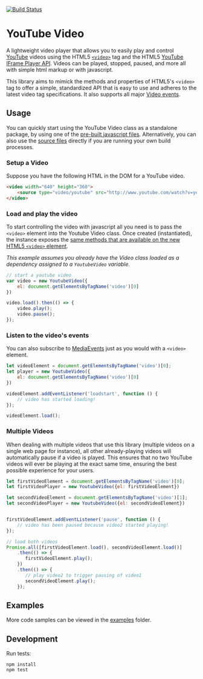 [![Build Status](https://travis-ci.org/mkay581/youtube-video-js.svg?branch=master)](https://travis-ci.org/mkay581/youtube-video-js)

# YouTube Video

A lightweight video player that allows you to easily play and control [YouTube](youtube.com) videos using the HTML5
[`<video>`](https://developer.mozilla.org/en-US/docs/Web/HTML/Element/video) tag and the HTML5
[YouTube IFrame Player API](https://developers.google.com/youtube/iframe_api_reference). Videos can be played, stopped,
paused, and more all with simple html markup or with javascript.

This library aims to mimick the methods and properties of HTML5's `<video>` tag to offer a simple, standardized API
that is easy to use and adheres to the latest video tag specifications. It also supports all major
[Video events](https://developer.mozilla.org/en-US/docs/Web/Guide/Events/Media_events).

## Usage

You can quickly start using the YouTube Video class as a standalone package, by using one of the [pre-built javascript files](/dist).
Alternatively, you can also use the [source files](/src) directly if you are running your own build processes.

### Setup a Video

Suppose you have the following HTML in the DOM for a YouTube video.

```html
<video width="640" height="360">
    <source type="video/youtube" src="http://www.youtube.com/watch?v=ye82js0sL32" />
</video>
```
### Load and play the video

To start controlling the video with javascript all you need is to pass the `<video>` element into the Youtube Video class.
Once created (instantiated), the instance exposes the [same methods that are available on the new
HTML5 `<video>` element](https://developer.mozilla.org/en-US/docs/Web/Guide/HTML/Using_HTML5_audio_and_video#Controlling_media_playback).

*This example assumes you already have the Video class loaded as a dependency assigned to a `YoutubeVideo` variable.*

```javascript
// start a youtube video
var video = new YoutubeVideo({
    el: document.getElementsByTagName('video')[0]
})

video.load().then(() => {
    video.play();
    video.pause();
});

```

### Listen to the video's events

You can also subscribe to [MediaEvents](https://developer.mozilla.org/en-US/docs/Web/Guide/Events/Media_events) just as
you would with a `<video>` element.

```javascript
let videoElement = document.getElementsByTagName('video')[0];
let player = new YoutubeVideo({
    el: document.getElementsByTagName('video')[0]
})

videoElement.addEventListener('loadstart', function () {
    // video has started loading!
});

videoElement.load();
```

### Multiple Videos

When dealing with multiple videos that use this library (multiple videos on a single web page for instance),
all other already-playing videos will automatically pause if a video is played. This ensures that no two YouTube videos
will ever be playing at the exact same time, ensuring the best possible experience for your users.

```javascript
let firstVideoElement = document.getElementsByTagName('video')[0];
let firstVideoPlayer = new YoutubeVideo({el: firstVideoElement})

let secondVideoElement = document.getElementsByTagName('video')[1];
let secondVideoPlayer = new YoutubeVideo({el: secondVideoElement})


firstVideoElement.addEventListener('pause', function () {
    // video has been paused because video2 started playing!
});

// load both videos
Promise.all([firstVideoElement.load(), secondVideoElement.load()]
    .then(() => {
       firstVideoElement.play();
    })
    .then(() => {
       // play video2 to trigger pausing of video1
       secondVideoElement.play();
    });

```
## Examples

More code samples can be viewed in the [examples](/examples) folder.

## Development

Run tests:

```
npm install
npm test
```
